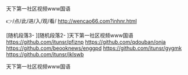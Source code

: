 
天下第一社区视频www国语




👉/点/此/进/入/观/看/ http://wencao66.com?inhnr.html




[随机段落3-
][随机段落2-
]天下第一社区视频www国语 https://github.com/itunsr/pfiznp
https://github.com/qdouban/onja
https://github.com/beooknews/enggpd
https://github.com/itunsr/gygmk
https://github.com/itunsr/jklswb





天下第一社区视频www国语
